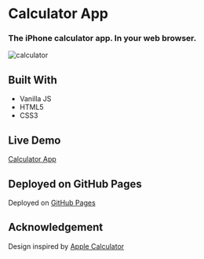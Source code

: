 # Calculator App

### The iPhone calculator app. In your web browser.

![calculator](https://user-images.githubusercontent.com/35932018/148323146-8c40248f-084e-449a-875a-89be75365366.png)


## Built With 

- Vanilla JS
- HTML5
- CSS3

## Live Demo

[Calculator App](https://williamdurocher.github.io/calculator/)


## Deployed on GitHub Pages

Deployed on [GitHub Pages](https://pages.github.com/) 

## Acknowledgement

Design inspired by [Apple Calculator](https://www.apple.com)

